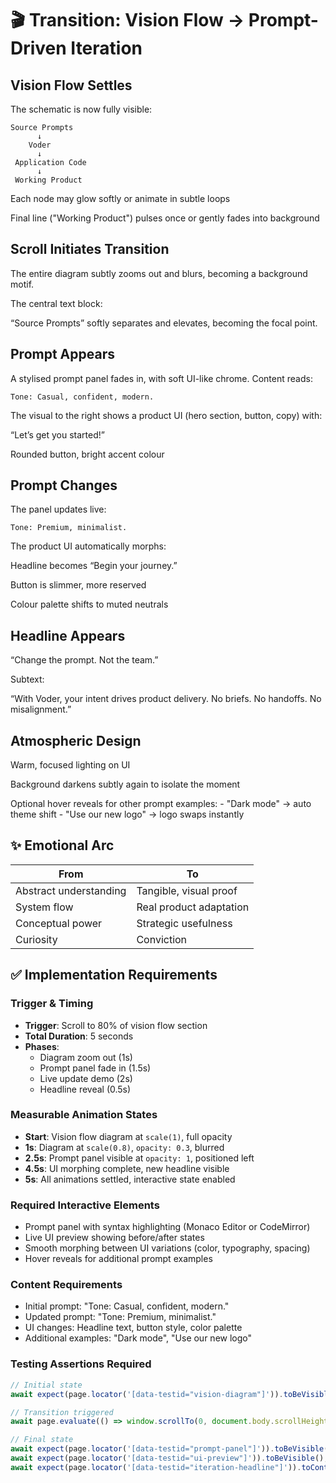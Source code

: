 # 🎬 Transition: Vision Flow → Prompt-Driven Iteration

## Vision Flow Settles

The schematic is now fully visible:

```text
Source Prompts
      ↓
    Voder
      ↓
 Application Code
      ↓
 Working Product
```

Each node may glow softly or animate in subtle loops

Final line ("Working Product") pulses once or gently fades into background

## Scroll Initiates Transition

The entire diagram subtly zooms out and blurs, becoming a background motif.

The central text block:

“Source Prompts”
softly separates and elevates, becoming the focal point.

## Prompt Appears

A stylised prompt panel fades in, with soft UI-like chrome.
Content reads:

```text
Tone: Casual, confident, modern.
```

The visual to the right shows a product UI (hero section, button, copy) with:

“Let’s get you started!”

Rounded button, bright accent colour

## Prompt Changes

The panel updates live:

```text
Tone: Premium, minimalist.
```

The product UI automatically morphs:

Headline becomes “Begin your journey.”

Button is slimmer, more reserved

Colour palette shifts to muted neutrals

## Headline Appears

“Change the prompt. Not the team.”

Subtext:

“With Voder, your intent drives product delivery. No briefs. No handoffs. No misalignment.”

## Atmospheric Design

Warm, focused lighting on UI

Background darkens subtly again to isolate the moment

Optional hover reveals for other prompt examples: - "Dark mode" → auto theme shift - "Use our new logo" → logo swaps instantly

## ✨ Emotional Arc

| From                   | To                      |
| ---------------------- | ----------------------- |
| Abstract understanding | Tangible, visual proof  |
| System flow            | Real product adaptation |
| Conceptual power       | Strategic usefulness    |
| Curiosity              | Conviction              |

## ✅ Implementation Requirements

### Trigger & Timing

- **Trigger**: Scroll to 80% of vision flow section
- **Total Duration**: 5 seconds
- **Phases**:
  - Diagram zoom out (1s)
  - Prompt panel fade in (1.5s)
  - Live update demo (2s)
  - Headline reveal (0.5s)

### Measurable Animation States

- **Start**: Vision flow diagram at `scale(1)`, full opacity
- **1s**: Diagram at `scale(0.8)`, `opacity: 0.3`, blurred
- **2.5s**: Prompt panel visible at `opacity: 1`, positioned left
- **4.5s**: UI morphing complete, new headline visible
- **5s**: All animations settled, interactive state enabled

### Required Interactive Elements

- Prompt panel with syntax highlighting (Monaco Editor or CodeMirror)
- Live UI preview showing before/after states
- Smooth morphing between UI variations (color, typography, spacing)
- Hover reveals for additional prompt examples

### Content Requirements

- Initial prompt: "Tone: Casual, confident, modern."
- Updated prompt: "Tone: Premium, minimalist."
- UI changes: Headline text, button style, color palette
- Additional examples: "Dark mode", "Use our new logo"

### Testing Assertions Required

```typescript
// Initial state
await expect(page.locator('[data-testid="vision-diagram"]')).toBeVisible();

// Transition triggered
await page.evaluate(() => window.scrollTo(0, document.body.scrollHeight * 0.6));

// Final state
await expect(page.locator('[data-testid="prompt-panel"]')).toBeVisible();
await expect(page.locator('[data-testid="ui-preview"]')).toBeVisible();
await expect(page.locator('[data-testid="iteration-headline"]')).toContainText('Change the prompt');
```
